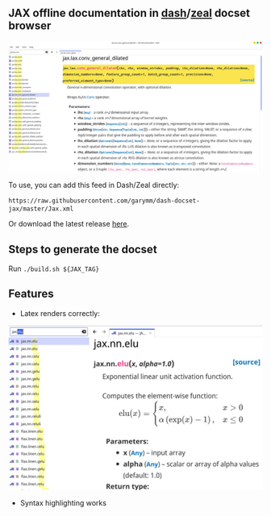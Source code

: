 ## JAX offline documentation in [dash](https://kapeli.com/dash)/[zeal](https://github.com/zealdocs/zeal) docset browser

![screenshot](/screenshot.jpg)

To use, you can add this feed in Dash/Zeal directly:
```
https://raw.githubusercontent.com/garymm/dash-docset-jax/master/Jax.xml
```
Or download the latest release [here](https://github.com/garymm/dash-docset-jax/releases).


## Steps to generate the docset

Run `./build.sh ${JAX_TAG}`

## Features

* Latex renders correctly:

![math](/math.jpg)

* Syntax highlighting works
